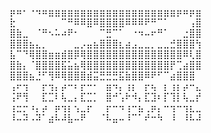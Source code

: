 ⡶⠶⠂⠐⠲⠶⣶⣶⣶⣶⣶⣶⣶⣶⣶⣶⣶⣶⣶⣶⣶⣶⣶⣶⣶⣶⡶⠶⡶⣶
⣗⠀⠀⠀⠀⠀⠀⠀⠉⠛⠿⠿⣿⠿⣿⣿⣿⣿⠿⠿⠿⠟⠛⠉⠁⠀⠀⠀⢠⣿
⣿⣷⣀⠀⠈⠛⠢⠥⠴⠟⠂⠀⠀⠀⠉⣛⠉⠁⠀⠐⠲⠤⠖⠛⠁⠀⠀⣐⣿⣿
⣿⣿⣿⣦⣄⡀⠀⠀⠀⠀⣀⡠⣤⣦⣿⣿⣿⣆⣴⣠⣀⣀⡀⣀⣀⣚⣿⣿⣿⢳
⣧⠉⠙⢿⣿⣿⣶⣶⣾⣿⡿⢿⣿⣿⣿⣿⣿⣿⣿⣿⣿⣿⣿⣿⣿⣿⣿⠿⢇⣿
⣿⣷⡄⠈⣿⣿⣿⣿⣯⣥⣦⢿⣿⣿⣿⣿⣿⣿⣿⣿⣿⣿⣿⣿⣿⡟⢉⣴⣿⣿
⣿⣿⣿⣦⣘⠋⢻⠿⢿⣿⣿⣿⣾⣭⣛⣛⣛⣯⣷⣿⣿⠿⠟⠋⠉⣴⣿⣿⣿
⢠⠖⢲⠀⠀⡖⢲⡄⡴⠒⠆⡖⠒⠂⠀⣶⠲⡄⢰⡆⠀⡖⢦⠀⡆⢰⡆⡴⠒⣄
⢨⠟⢻⠀⠀⣏⣉⠇⢧⣀⡄⣏⣉⡁⠀⣿⠚⢡⠗⠺⡄⣏⣹⠆⡏⢹⡇⢧⣀⡞
⢰⣒⡒⠰⡄⡴⠀⡶⢲⡆⢢⣀⡖⠀⠀⡖⠒⠲⢰⠒⣦⢀⡶⡄⠒⢲⠒⢲⣆⣀
⠸⠤⠽⠠⠽⠁⣴⠧⠼⣧⠤⠟⠀⠀⠈⠧⣤⠤⠸⠉⠁⠞⠒⠳⠀⠸⠀⠸⠧⠼
